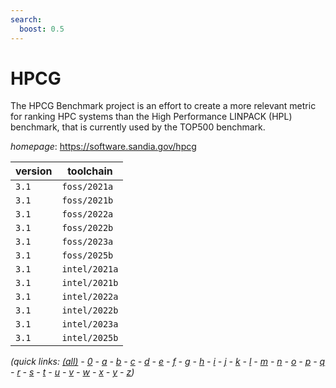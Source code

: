 ```yaml
---
search:
  boost: 0.5
---
```

# HPCG

The HPCG Benchmark project is an effort to create a more relevant metric for ranking HPC systems than  the High Performance LINPACK (HPL) benchmark, that is currently used by the TOP500 benchmark.

*homepage*: <https://software.sandia.gov/hpcg>

version | toolchain
--------|----------
``3.1`` | ``foss/2021a``
``3.1`` | ``foss/2021b``
``3.1`` | ``foss/2022a``
``3.1`` | ``foss/2022b``
``3.1`` | ``foss/2023a``
``3.1`` | ``foss/2025b``
``3.1`` | ``intel/2021a``
``3.1`` | ``intel/2021b``
``3.1`` | ``intel/2022a``
``3.1`` | ``intel/2022b``
``3.1`` | ``intel/2023a``
``3.1`` | ``intel/2025b``


*(quick links: [(all)](../index.md) - [0](../0/index.md) - [a](../a/index.md) - [b](../b/index.md) - [c](../c/index.md) - [d](../d/index.md) - [e](../e/index.md) - [f](../f/index.md) - [g](../g/index.md) - [h](../h/index.md) - [i](../i/index.md) - [j](../j/index.md) - [k](../k/index.md) - [l](../l/index.md) - [m](../m/index.md) - [n](../n/index.md) - [o](../o/index.md) - [p](../p/index.md) - [q](../q/index.md) - [r](../r/index.md) - [s](../s/index.md) - [t](../t/index.md) - [u](../u/index.md) - [v](../v/index.md) - [w](../w/index.md) - [x](../x/index.md) - [y](../y/index.md) - [z](../z/index.md))*

